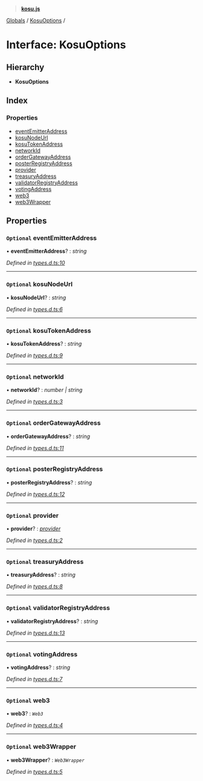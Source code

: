 > **[kosu.js](../README.md)**

[Globals](../globals.md) / [KosuOptions](kosuoptions.md) /

# Interface: KosuOptions

## Hierarchy

-   **KosuOptions**

## Index

### Properties

-   [eventEmitterAddress](kosuoptions.md#optional-eventemitteraddress)
-   [kosuNodeUrl](kosuoptions.md#optional-kosunodeurl)
-   [kosuTokenAddress](kosuoptions.md#optional-kosutokenaddress)
-   [networkId](kosuoptions.md#optional-networkid)
-   [orderGatewayAddress](kosuoptions.md#optional-ordergatewayaddress)
-   [posterRegistryAddress](kosuoptions.md#optional-posterregistryaddress)
-   [provider](kosuoptions.md#optional-provider)
-   [treasuryAddress](kosuoptions.md#optional-treasuryaddress)
-   [validatorRegistryAddress](kosuoptions.md#optional-validatorregistryaddress)
-   [votingAddress](kosuoptions.md#optional-votingaddress)
-   [web3](kosuoptions.md#optional-web3)
-   [web3Wrapper](kosuoptions.md#optional-web3wrapper)

## Properties

### `Optional` eventEmitterAddress

• **eventEmitterAddress**? : _string_

_Defined in [types.d.ts:10](https://github.com/ParadigmFoundation/kosu-monorepo/blob/4048650/packages/kosu.js/src/types.d.ts#L10)_

---

### `Optional` kosuNodeUrl

• **kosuNodeUrl**? : _string_

_Defined in [types.d.ts:6](https://github.com/ParadigmFoundation/kosu-monorepo/blob/4048650/packages/kosu.js/src/types.d.ts#L6)_

---

### `Optional` kosuTokenAddress

• **kosuTokenAddress**? : _string_

_Defined in [types.d.ts:9](https://github.com/ParadigmFoundation/kosu-monorepo/blob/4048650/packages/kosu.js/src/types.d.ts#L9)_

---

### `Optional` networkId

• **networkId**? : _number | string_

_Defined in [types.d.ts:3](https://github.com/ParadigmFoundation/kosu-monorepo/blob/4048650/packages/kosu.js/src/types.d.ts#L3)_

---

### `Optional` orderGatewayAddress

• **orderGatewayAddress**? : _string_

_Defined in [types.d.ts:11](https://github.com/ParadigmFoundation/kosu-monorepo/blob/4048650/packages/kosu.js/src/types.d.ts#L11)_

---

### `Optional` posterRegistryAddress

• **posterRegistryAddress**? : _string_

_Defined in [types.d.ts:12](https://github.com/ParadigmFoundation/kosu-monorepo/blob/4048650/packages/kosu.js/src/types.d.ts#L12)_

---

### `Optional` provider

• **provider**? : _[provider](kosuoptions.md#optional-provider)_

_Defined in [types.d.ts:2](https://github.com/ParadigmFoundation/kosu-monorepo/blob/4048650/packages/kosu.js/src/types.d.ts#L2)_

---

### `Optional` treasuryAddress

• **treasuryAddress**? : _string_

_Defined in [types.d.ts:8](https://github.com/ParadigmFoundation/kosu-monorepo/blob/4048650/packages/kosu.js/src/types.d.ts#L8)_

---

### `Optional` validatorRegistryAddress

• **validatorRegistryAddress**? : _string_

_Defined in [types.d.ts:13](https://github.com/ParadigmFoundation/kosu-monorepo/blob/4048650/packages/kosu.js/src/types.d.ts#L13)_

---

### `Optional` votingAddress

• **votingAddress**? : _string_

_Defined in [types.d.ts:7](https://github.com/ParadigmFoundation/kosu-monorepo/blob/4048650/packages/kosu.js/src/types.d.ts#L7)_

---

### `Optional` web3

• **web3**? : _`Web3`_

_Defined in [types.d.ts:4](https://github.com/ParadigmFoundation/kosu-monorepo/blob/4048650/packages/kosu.js/src/types.d.ts#L4)_

---

### `Optional` web3Wrapper

• **web3Wrapper**? : _`Web3Wrapper`_

_Defined in [types.d.ts:5](https://github.com/ParadigmFoundation/kosu-monorepo/blob/4048650/packages/kosu.js/src/types.d.ts#L5)_
